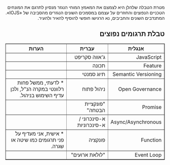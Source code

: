 <div dir="rtl" lang="he">

מטרת הטבלה שלהלן היא לצמצם את המאמץ המוחי הנגזר מנסיון לתרגם את המונחים הטכניים הנפוצים והחוזרים על עצמם במסמכים השונים הנגזרים מהסביבה של «IOJS».
המתנדבים השונים והחביבים, נא הרגישו חופשי להוסיף להאיר ולהעיר.


<h2>
טבלת תרגומים נפוצים
</h2>

<table border="1">
  <thead>
      <th>אנגלית</th>
      <th>עברית</th>
      <th>הערות</th>
  </thead>
  <tbody>
    <tr>
      <td>JavaScript</td> <td>ג'אווה סקריפט</td> <td></td>
    </tr>
    <tr>
      <td>Feature</td> <td>תכונה</td> <td></td>
    </tr>
    <tr>
      <td>Semantic Versioning</td> <td>תיוג סמנטי</td> <td></td>
    </tr>
    <tr>
      <td>Open Governance</td> <td>ניהול פתוח</td> <td>* לדעתי, ממשל פחות רלוונטי במקרה הנ"ל, ולכן עדיף השימוש בניהול.</td>
    </tr>
    <tr>
      <td>Promise</td> <td>"פונקציית הבטחה"</td> <td></td>
    </tr>
    <tr>
      <td>Async/Asynchronous</td> <td>א-סינכרוני / א-סינכרוניות</td> <td></td>
    </tr>
    <tr>
      <td>Function</td> <td>פונקציה</td> <td>* אישית, אני מעדיף על פני תרגומים כמו שיטה או שגרה.</td>
    </tr>
    <tr>
      <td>Event Loop</td> <td>"לולאת ארועים"</td> <td></td>
    </tr>
  </tbody>
</table>

</div>



